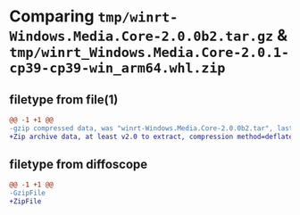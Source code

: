 # Comparing `tmp/winrt-Windows.Media.Core-2.0.0b2.tar.gz` & `tmp/winrt_Windows.Media.Core-2.0.1-cp39-cp39-win_arm64.whl.zip`

## filetype from file(1)

```diff
@@ -1 +1 @@
-gzip compressed data, was "winrt-Windows.Media.Core-2.0.0b2.tar", last modified: Sat Dec  2 18:23:35 2023, max compression
+Zip archive data, at least v2.0 to extract, compression method=deflate
```

## filetype from diffoscope

```diff
@@ -1 +1 @@
-GzipFile
+ZipFile
```

